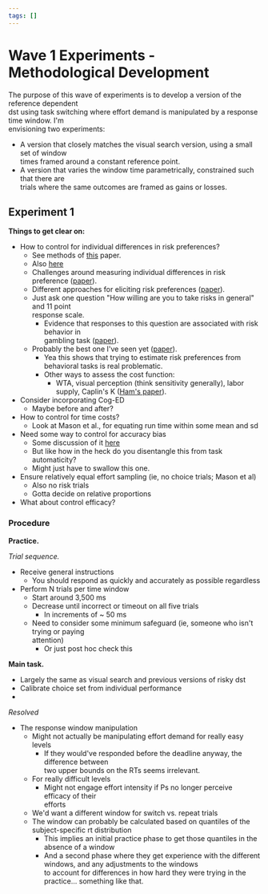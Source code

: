 ```yaml
---
tags: []
---
```

   
# Wave 1 Experiments - Methodological Development   
   
The purpose of this wave of experiments is to develop a version of the reference dependent   
dst using task switching where effort demand is manipulated by a response time window. I'm   
envisioning two experiments:   
   
* A version that closely matches the visual search version, using a small set of window   
    times framed around a constant reference point.   
* A version that varies the window time parametrically, constrained such that there are   
    trials where the same outcomes are framed as gains or losses.   
   
## Experiment 1   
   
**Things to get clear on:**   
   
* How to control for individual differences in risk preferences?   
    * See methods of [this](https://www.sciencedirect.com/science/article/abs/pii/S0006899309013213?fr=RR-1&ref=cra_js_challenge) paper.   
    * Also [here](https://escholarship.org/uc/item/9pm4x231)   
    * Challenges around measuring individual differences in risk preference ([paper](https://www.frontiersin.org/articles/10.3389/fpsyg.2011.00298/full)).   
    * Different approaches for eliciting risk preferences ([paper](https://doi.org/10.1016/j.jebo.2012.12.023)).   
    * Just ask one question "How willing are you to take risks in general" and 11 point   
        response scale.   
        * Evidence that responses to this question are associated with risk behavior in   
            gambling task ([paper](https://doi.org/10.1111/j.1542-4774.2011.01015.x)).   
    * Probably the best one I've seen yet ([paper](https://doi.org/10.1126/sciadv.1701381)).   
        * Yea this shows that trying to estimate risk preferences from   
            behavioral tasks is real problematic.   
        * Other ways to assess the cost function:   
            * WTA, visual perception (think sensitivity generally), labor supply, Caplin's K ([Ham's paper](https://psyarxiv.com/wubv4/)).   
* Consider incorporating Cog-ED   
    * Maybe before and after?   
* How to control for time costs?   
    * Look at Mason et al., for equating run time within some mean and sd   
* Need some way to control for accuracy bias   
    * Some discussion of it [here](https://psycnet.apa.org/doi/10.1037/xhp0000957)   
    * But like how in the heck do you disentangle this from task automaticity?   
    * Might just have to swallow this one.   
* Ensure relatively equal effort sampling (ie, no choice trials; Mason et al)   
    * Also no risk trials   
    * Gotta decide on relative proportions   
* What about control efficacy?   
   
   
### Procedure   
   
**Practice.**   
   
   
*Trial sequence.*   
   
* Receive general instructions   
    * You should respond as quickly and accurately as possible regardless   
* Perform N trials per time window   
    * Start around 3,500 ms   
    * Decrease until incorrect or timeout on all five trials   
        * In increments of ~ 50 ms   
    * Need to consider some minimum safeguard (ie, someone who isn't trying or paying   
        attention)   
        * Or just post hoc check this   
   
   
**Main task.**   
   
* Largely the same as visual search and previous versions of risky dst   
* Calibrate choice set from individual performance   
*   
   
   
*Resolved*   
   
* The response window manipulation   
    * Might not actually be manipulating effort demand for really easy levels   
        * If they would've responded before the deadline anyway, the difference between   
            two upper bounds on the RTs seems irrelevant.   
    * For really difficult levels   
        * Might not engage effort intensity if Ps no longer perceive efficacy of their   
            efforts   
    * We'd want a different window for switch vs. repeat trials   
    * The window can probably be calculated based on quantiles of the subject-specific rt distribution   
        * This implies an initial practice phase to get those quantiles in the absence of a window   
        * And a second phase where they get experience with the different windows, and any adjustments to the windows   
            to account for differences in how hard they were trying in the practice... something like that.